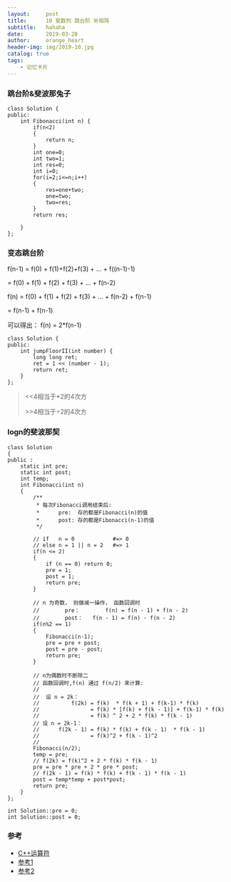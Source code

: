 ```yaml
---
layout:     post
title:      10 斐数列 跳台阶 补矩阵
subtitle:   hahaha
date:       2019-03-28
author:     orange_heart
header-img: img/2019-10.jpg
catalog: true
tags:
    - 记忆卡片
---
```


### 跳台阶&斐波那兔子

```objc
class Solution {
public:
    int Fibonacci(int n) {
        if(n<2)
        {
            return n;
        }
        int one=0;
        int two=1;
        int res=0;
        int i=0;
        for(i=2;i<=n;i++)
        {
            res=one+two;
            one=two;
            two=res;
        }
        return res;

    }
};
```

### 变态跳台阶

 f(n-1) = f(0) + f(1)+f(2)+f(3) + ... + f((n-1)-1) 
 
   = f(0) + f(1) + f(2) + f(3) + ... + f(n-2) 
 
 f(n) = f(0) + f(1) + f(2) + f(3) + ... + f(n-2) + f(n-1) 
 
   = f(n-1) + f(n-1) 
 
 可以得出： f(n) = 2*f(n-1)

```objc
class Solution {
public:
    int jumpFloorII(int number) {
        long long ret;
		ret = 1 << (number - 1);
        return ret;
    }
};
```
> &lt;&lt;4相当于*2的4次方
>
> &gt;&gt;4相当于÷2的4次方

### logn的斐波那契

```objc
class Solution
{
public :
    static int pre;
    static int post;
    int temp;
    int Fibonacci(int n)
    {
        /**
         * 每次Fibonacci调用结束后:
         *      pre:  存的都是Fibonacci(n)的值
         *      post: 存的都是Fibonacci(n-1)的值
         */

        // if   n = 0            #=> 0
        // else n = 1 || n = 2   #=> 1
        if(n <= 2)
        {
            if (n == 0) return 0;
            pre = 1;
            post = 1;
            return pre;
        }

        // n 为奇数， 则做减一操作， 函数回调时
        //        pre：        f(n) = f(n - 1) + f(n - 2)
        //        post：   f(n - 1) = f(n) - f(n - 2)
        if(n%2 == 1)
        {
            Fibonacci(n-1);
            pre = pre + post;
            post = pre - post;
            return pre;
        }

        // n为偶数时不断除二
        // 函数回调时,f(n) 通过 f(n/2) 来计算:
        //
        //  设 n = 2k：
        //          f(2k) = f(k)  * f(k + 1) + f(k-1) * f(k)
        //                = f(k) * [f(k) + f(k - 1)] + f(k-1) * f(k)
        //                = f(k) ^ 2 + 2 * f(k) * f(k - 1)
        // 设 n = 2k-1：
        //      f(2k - 1) = f(k) * f(k) + f(k - 1)  * f(k - 1)
        //                = f(k)^2 + f(k - 1)^2
        //
        Fibonacci(n/2);
        temp = pre;
        // f(2k) = f(k)^2 + 2 * f(k) * f(k - 1)
        pre = pre * pre + 2 * pre * post;
        // f(2k - 1) = f(k) * f(k) + f(k - 1) * f(k - 1)
        post = temp*temp + post*post;
        return pre;
    }
};

int Solution::pre = 0;
int Solution::post = 0;
```

### 参考

- [C++运算符](http://www.runoob.com/cplusplus/cpp-operators.html)
- [参考1](https://github.com/zhedahht/CodingInterviewChinese2)
- [参考2](https://github.com/gatieme/CodingInterviews)
